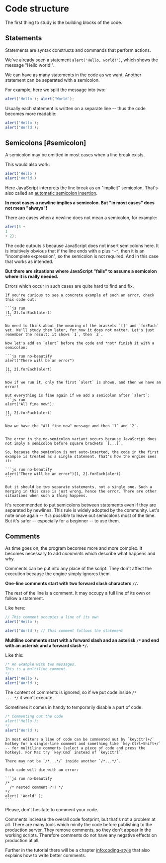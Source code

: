 # Code structure

The first thing to study is the building blocks of the code.

## Statements

Statements are syntax constructs and commands that perform actions.

We've already seen a statement `alert('Hello, world!')`, which shows the message "Hello world!".

We can have as many statements in the code as we want. Another statement can be separated with a semicolon.

For example, here we split the message into two:

```js run no-beautify
alert('Hello'); alert('World');
```

Usually each statement is written on a separate line -- thus the code becomes more readable:

```js run no-beautify
alert('Hello');
alert('World');
```

## Semicolons [#semicolon]

A semicolon may be omitted in most cases when a line break exists.

This would also work:

```js run no-beautify
alert('Hello')
alert('World')
```

Here JavaScript interprets the line break as an "implicit" semicolon. That's also called an [automatic semicolon insertion](https://tc39.github.io/ecma262/#sec-automatic-semicolon-insertion).

**In most cases a newline implies a semicolon. But "in most cases" does not mean "always"!**

There are cases when a newline does not mean a semicolon, for example:

```js run no-beautify
alert(3 +
1
+ 2);
```

The code outputs `6` because JavaScript does not insert semicolons here. It is intuitively obvious that if the line ends with a plus `"+"`, then it is an "incomplete expression", so the semicolon is not required. And in this case that works as intended.

**But there are situations where JavaScript "fails" to assume a semicolon where it is really needed.**

Errors which occur in such cases are quite hard to find and fix.

````smart header="An example of an error"
If you're curious to see a concrete example of such an error, check this code out:

```js run
[1, 2].forEach(alert)
```

No need to think about the meaning of the brackets `[]` and `forEach` yet. We'll study them later, for now it does not matter. Let's just remember the result: it shows `1`, then `2`.

Now let's add an `alert` before the code and *not* finish it with a semicolon:

```js run no-beautify
alert("There will be an error")

[1, 2].forEach(alert)
```

Now if we run it, only the first `alert` is shown, and then we have an error!

But everything is fine again if we add a semicolon after `alert`:
```js run
alert("All fine now");

[1, 2].forEach(alert)  
```

Now we have the "All fine now" message and then `1` and `2`.


The error in the no-semicolon variant occurs because JavaScript does not imply a semicolon before square brackets `[...]`.

So, because the semicolon is not auto-inserted, the code in the first example is treated as a single statement. That's how the engine sees it:

```js run no-beautify
alert("There will be an error")[1, 2].forEach(alert)
```

But it should be two separate statements, not a single one. Such a merging in this case is just wrong, hence the error. There are other situations when such a thing happens.
````

It's recommended to put semicolons between statements even if they are separated by newlines. This rule is widely adopted by the community. Let's note once again -- *it is possible* to leave out semicolons most of the time. But it's safer -- especially for a beginner -- to use them.

## Comments

As time goes on, the program becomes more and more complex. It becomes necessary to add *comments* which describe what happens and why.

Comments can be put into any place of the script. They don't affect the execution because the engine simply ignores them.

**One-line comments start with two forward slash characters `//`.**

The rest of the line is a comment. It may occupy a full line of its own or follow a statement.

Like here:
```js run
// This comment occupies a line of its own
alert('Hello');

alert('World'); // This comment follows the statement
```

**Multiline comments start with a forward slash and an asterisk <code>/&#42;</code> and end with an asterisk and a forward slash <code>&#42;/</code>.**

Like this:

```js run
/* An example with two messages.
This is a multiline comment.
*/
alert('Hello');
alert('World');
```

The content of comments is ignored, so if we put code inside <code>/&#42; ... &#42;/</code> it won't execute.

Sometimes it comes in handy to temporarily disable a part of code:

```js run
/* Commenting out the code
alert('Hello');
*/
alert('World');
```

```smart header="Use hotkeys!"
In most editors a line of code can be commented out by `key:Ctrl+/` hotkey for a single-line comment and something like `key:Ctrl+Shift+/` -- for multiline comments (select a piece of code and press the hotkey). For Mac try `key:Cmd` instead of `key:Ctrl`.
```

````warn header="Nested comments are not supported!"
There may not be `/*...*/` inside another `/*...*/`.

Such code will die with an error:

```js run no-beautify
/*
  /* nested comment ?!? */
*/
alert( 'World' );
```
````

Please, don't hesitate to comment your code.

Comments increase the overall code footprint, but that's not a problem at all. There are many tools which minify the code before publishing to the production server. They remove comments, so they don't appear in the working scripts. Therefore comments do not have any negative effects on production at all.

Further in the tutorial there will be a chapter <info:coding-style> that also explains how to write better comments.
